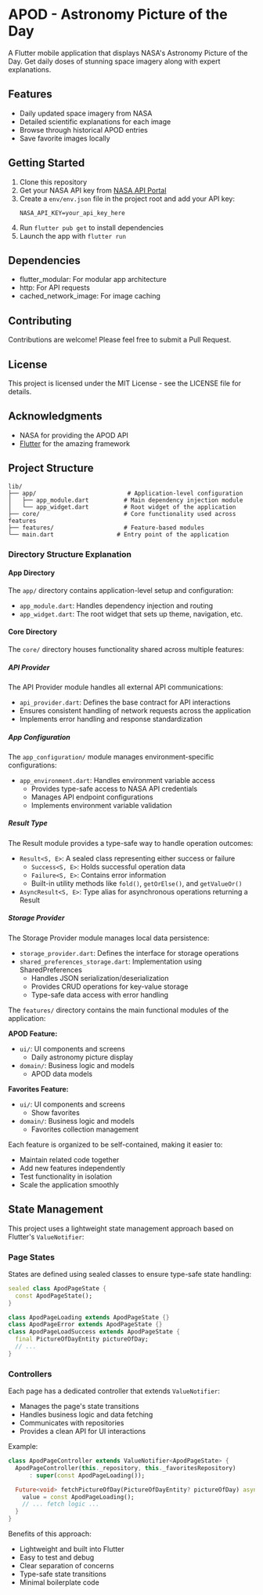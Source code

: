 # APOD - Astronomy Picture of the Day

A Flutter mobile application that displays NASA's Astronomy Picture of the Day. Get daily doses of stunning space imagery along with expert explanations.

## Features

- Daily updated space imagery from NASA
- Detailed scientific explanations for each image
- Browse through historical APOD entries
- Save favorite images locally

## Getting Started

1. Clone this repository
2. Get your NASA API key from [NASA API Portal](https://api.nasa.gov/)
3. Create a `env/env.json` file in the project root and add your API key:
   ```
   NASA_API_KEY=your_api_key_here
   ```
4. Run `flutter pub get` to install dependencies
5. Launch the app with `flutter run`

## Dependencies

- flutter_modular: For modular app architecture
- http: For API requests
- cached_network_image: For image caching

## Contributing

Contributions are welcome! Please feel free to submit a Pull Request.

## License

This project is licensed under the MIT License - see the LICENSE file for details.

## Acknowledgments

- NASA for providing the APOD API
- [Flutter](https://flutter.dev/) for the amazing framework

## Project Structure

```
lib/
├── app/                          # Application-level configuration
│   ├── app_module.dart          # Main dependency injection module
│   └── app_widget.dart          # Root widget of the application
├── core/                        # Core functionality used across features
├── features/                    # Feature-based modules
└── main.dart                  # Entry point of the application
```

### Directory Structure Explanation

#### App Directory
The `app/` directory contains application-level setup and configuration:
- `app_module.dart`: Handles dependency injection and routing
- `app_widget.dart`: The root widget that sets up theme, navigation, etc.

#### Core Directory
The `core/` directory houses functionality shared across multiple features:

##### API Provider
The API Provider module handles all external API communications:
- `api_provider.dart`: Defines the base contract for API interactions
- Ensures consistent handling of network requests across the application
- Implements error handling and response standardization

##### App Configuration
The `app_configuration/` module manages environment-specific configurations:
- `app_environment.dart`: Handles environment variable access
  - Provides type-safe access to NASA API credentials
  - Manages API endpoint configurations
  - Implements environment variable validation

##### Result Type
The Result module provides a type-safe way to handle operation outcomes:
- `Result<S, E>`: A sealed class representing either success or failure
  - `Success<S, E>`: Holds successful operation data
  - `Failure<S, E>`: Contains error information
  - Built-in utility methods like `fold()`, `getOrElse()`, and `getValueOr()`
- `AsyncResult<S, E>`: Type alias for asynchronous operations returning a Result

##### Storage Provider
The Storage Provider module manages local data persistence:
- `storage_provider.dart`: Defines the interface for storage operations
- `shared_preferences_storage.dart`: Implementation using SharedPreferences
  - Handles JSON serialization/deserialization
  - Provides CRUD operations for key-value storage
  - Type-safe data access with error handling

The `features/` directory contains the main functional modules of the application:

**APOD Feature:**
- `ui/`: UI components and screens
  - Daily astronomy picture display
- `domain/`: Business logic and models
  - APOD data models

**Favorites Feature:**
- `ui/`: UI components and screens
  - Show favorites
- `domain/`: Business logic and models
  - Favorites collection management


Each feature is organized to be self-contained, making it easier to:
- Maintain related code together
- Add new features independently
- Test functionality in isolation
- Scale the application smoothly

## State Management

This project uses a lightweight state management approach based on Flutter's `ValueNotifier`:

### Page States
States are defined using sealed classes to ensure type-safe state handling:
```dart
sealed class ApodPageState {
  const ApodPageState();
}

class ApodPageLoading extends ApodPageState {}
class ApodPageError extends ApodPageState {}
class ApodPageLoadSuccess extends ApodPageState {
  final PictureOfDayEntity pictureOfDay;
  // ...
}
```

### Controllers
Each page has a dedicated controller that extends `ValueNotifier`:
- Manages the page's state transitions
- Handles business logic and data fetching
- Communicates with repositories
- Provides a clean API for UI interactions

Example:
```dart
class ApodPageController extends ValueNotifier<ApodPageState> {
  ApodPageController(this._repository, this._favoritesRepository)
      : super(const ApodPageLoading());

  Future<void> fetchPictureOfDay(PictureOfDayEntity? pictureOfDay) async {
    value = const ApodPageLoading();
    // ... fetch logic ...
  }
}
```

Benefits of this approach:
- Lightweight and built into Flutter
- Easy to test and debug
- Clear separation of concerns
- Type-safe state transitions
- Minimal boilerplate code
